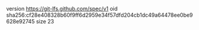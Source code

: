 version https://git-lfs.github.com/spec/v1
oid sha256:cf28e408328b60f9ff6d2959e34f57dfd204cb1dc49a64478ee0be9628e92745
size 23
